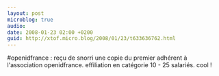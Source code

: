 ```yaml
---
layout: post
microblog: true
audio: 
date: 2008-01-23 02:00 +0200
guid: http://xtof.micro.blog/2008/01/23/t633636762.html
---
```

#openidfrance : reçu de snorri une copie du premier adhérent à l'association openidfrance. effiliation en catégorie 10 - 25 salariés. cool !
